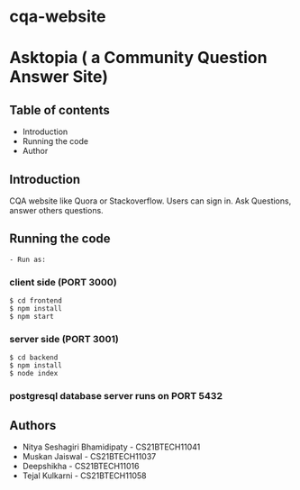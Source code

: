 # cqa-website

# Asktopia ( a Community Question Answer Site)

## Table of contents

- Introduction
- Running the code
- Author

## Introduction

CQA website like Quora or Stackoverflow. Users can sign in. Ask Questions, answer others questions.

## Running the code


    - Run as:

### client side (PORT 3000)
    $ cd frontend
    $ npm install
    $ npm start

### server side (PORT 3001)
    $ cd backend
    $ npm install
    $ node index


### postgresql database server runs on PORT 5432
   
## Authors

- Nitya Seshagiri Bhamidipaty - CS21BTECH11041
- Muskan Jaiswal - CS21BTECH11037
- Deepshikha - CS21BTECH11016
- Tejal Kulkarni - CS21BTECH11058
